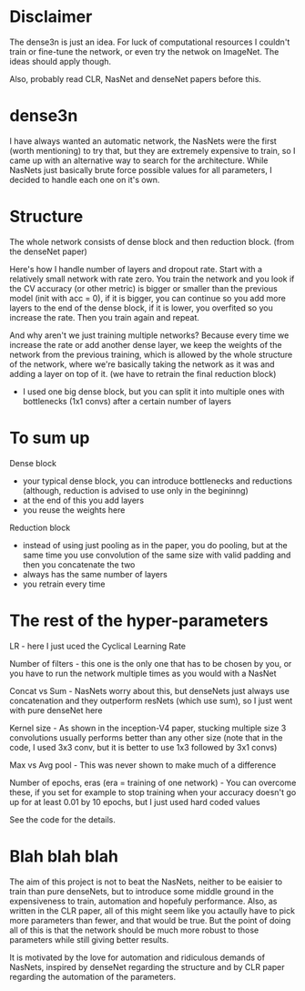 # Disclaimer
The dense3n is just an idea. For luck of computational resources I couldn't train or fine-tune the network, or even try the netwok on ImageNet. The ideas should apply though.

Also, probably read CLR, NasNet and denseNet papers before this.

# dense3n

I have always wanted an automatic network, the NasNets were the first (worth mentioning) to try that, but they are extremely expensive to train, so I came up with an alternative way to search for the architecture. While NasNets just basically brute force possible values for all parameters, I decided to handle each one on it's own.

# Structure
The whole network consists of dense block and then reduction block. (from the denseNet paper)

Here's how I handle number of layers and dropout rate. Start with a relatively small network with rate zero. You train the network and you look if the CV accuracy (or other metric) is bigger or smaller than the previous model (init with acc = 0), if it is bigger, you can continue so you add more layers to the end of the dense block, if it is lower, you overfited so you increase the rate. Then you train again and repeat.

And why aren't we just training multiple networks? Because every time we increase the rate or add another dense layer, we keep the weights of the network from the previous training, which is allowed by the whole structure of the network, where we're basically taking the network as it was and adding a layer on top of it. (we have to retrain the final reduction block)

* I used one big dense block, but you can split it into multiple ones with bottlenecks (1x1 convs) after a certain number of layers

# To sum up
Dense block
- your typical dense block, you can introduce bottlenecks and reductions (although, reduction is advised to use only in the begininng)
- at the end of this you add layers
- you reuse the weights here

Reduction block
- instead of using just pooling as in the paper, you do pooling, but at the same time you use convolution of the same size with valid padding and then you concatenate the two
- always has the same number of layers
- you retrain every time


# The rest of the hyper-parameters
  LR - here I just uced the Cyclical Learning Rate
  
  Number of filters - this one is the only one that has to be chosen by you, or you have to run the network multiple times as you would with a NasNet
  
  Concat vs Sum - NasNets worry about this, but denseNets just always use concatenation and they outperform resNets (which use sum), so I just went with pure denseNet here
  
  Kernel size - As shown in the inception-V4 paper, stucking multiple size 3 convolutions usually performs better than any other size (note that in the code, I used 3x3 conv, but it is better to use 1x3 followed by 3x1 convs)
  
  Max vs Avg pool - This was never shown to make much of a difference
  
  Number of epochs, eras (era = training of one network) - You can overcome these, if you set for example to stop training when your accuracy doesn't go up for at least 0.01 by 10 epochs, but I just used hard coded values
 
See the code for the details.

# Blah blah blah

The aim of this project is not to beat the NasNets, neither to be eaisier to train than pure denseNets, but to introduce some middle ground in the expensiveness to train, automation and hopefuly performance. Also, as written in the CLR paper, all of this might seem like you actaully have to pick more parameters than fewer, and that would be true. But the point of doing all of this is that the network should be much more robust to those parameters while still giving better results.

It is motivated by the love for automation and ridiculous demands of NasNets, inspired by denseNet regarding the structure and by CLR paper regarding the automation of the parameters.
